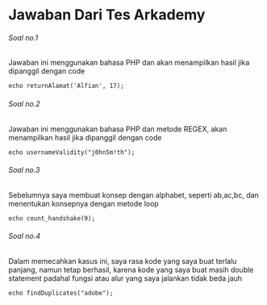 # Jawaban Dari Tes Arkademy

###### Soal no.1

Jawaban ini menggunakan bahasa PHP dan akan menampilkan hasil jika dipanggil dengan code 

`echo returnAlamat('Alfian', 17);` 

###### Soal no.2

Jawaban ini menggunakan bahasa PHP dan metode REGEX, akan menampilkan hasil jika dipanggil dengan code 

`echo usernameValidity("j0hn5m!th");`

###### Soal no.3

Sebelumnya saya membuat konsep dengan alphabet, seperti ab,ac,bc, dan menentukan konsepnya dengan metode loop

`echo count_handshake(9);`

###### Soal no.4

Dalam memecahkan kasus ini, saya rasa kode yang saya buat terlalu panjang, namun tetap berhasil, karena kode yang saya buat masih double statement padahal fungsi atau alur yang saya jalankan tidak beda jauh

`echo findDuplicates("adobe");`
